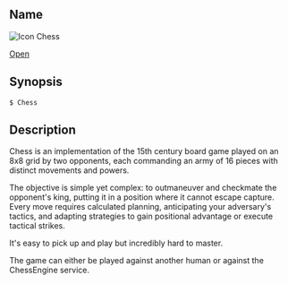 ## Name

![Icon](/res/icons/16x16/app-chess.png) Chess

[Open](file:///bin/Chess)

## Synopsis

```**sh
$ Chess
```

## Description

Chess is an implementation of the 15th century board game played on an 8x8 grid by two opponents, each commanding an army of 16 pieces with distinct movements and powers.

The objective is simple yet complex: to outmaneuver and checkmate the opponent's king, putting it in a position where it cannot escape capture. Every move requires calculated planning, anticipating your adversary's tactics, and adapting strategies to gain positional advantage or execute tactical strikes.

It's easy to pick up and play but incredibly hard to master.

The game can either be played against another human or against the ChessEngine service.
